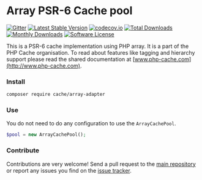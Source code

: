 # Array PSR-6 Cache pool 
[![Gitter](https://badges.gitter.im/php-cache/cache.svg)](https://gitter.im/php-cache/cache?utm_source=badge&utm_medium=badge&utm_campaign=pr-badge)
[![Latest Stable Version](https://poser.pugx.org/cache/array-adapter/v/stable)](https://packagist.org/packages/cache/array-adapter)
[![codecov.io](https://codecov.io/github/php-cache/array-adapter/coverage.svg?branch=master)](https://codecov.io/github/array-cache/apc-adapter?branch=master)
[![Total Downloads](https://poser.pugx.org/cache/array-adapter/downloads)](https://packagist.org/packages/cache/array-adapter)
[![Monthly Downloads](https://poser.pugx.org/cache/array-adapter/d/monthly.png)](https://packagist.org/packages/cache/array-adapter)
[![Software License](https://img.shields.io/badge/license-MIT-brightgreen.svg?style=flat-square)](LICENSE)

This is a PSR-6 cache implementation using PHP array. It is a part of the PHP Cache organisation. To read about 
features like tagging and hierarchy support please read the shared documentation at [www.php-cache.com](http://www.php-cache.com). 

### Install

```bash
composer require cache/array-adapter
```

### Use

You do not need to do any configuration to use the `ArrayCachePool`.

```php
$pool = new ArrayCachePool();
```

### Contribute

Contributions are very welcome! Send a pull request to the [main repository](https://github.com/php-cache/cache) or 
report any issues you find on the [issue tracker](http://issues.php-cache.com).
